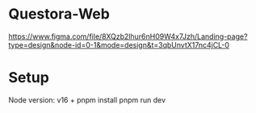 # Questora-Web

https://www.figma.com/file/8XQzb2lhur6nH09W4x7Jzh/Landing-page?type=design&node-id=0-1&mode=design&t=3qbUnvtX17nc4jCL-0

# Setup

Node version: v16 +
pnpm install
pnpm run dev
